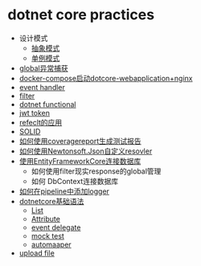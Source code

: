 # dotnet core practices
* 设计模式
  *  [抽象模式](https://github.com/Fdslk/myCoreApp/tree/master/AbstractTest)
  *  [单例模式](https://github.com/Fdslk/myCoreApp/tree/master/SingletonPattern)
* [global异常捕获](https://github.com/Fdslk/myCoreApp/tree/master/DILifeTime)
* [docker-compose启动dotcore-webapplication+nginx](https://github.com/Fdslk/myCoreApp/tree/master/Docker-Compose-Nginx-NetCore-master)
* [event handler](https://github.com/Fdslk/myCoreApp/tree/master/EventTest)
* [filter](https://github.com/Fdslk/myCoreApp/tree/master/FilterApiImplement)
* [dotnet functional](https://github.com/Fdslk/myCoreApp/tree/master/FunctionalPractice)
* [jwt token](https://github.com/Fdslk/myCoreApp/tree/master/JWTAuthentication)
* [refeclt的应用](https://github.com/Fdslk/myCoreApp/tree/master/ReflectionTest)
* [SOLID](https://github.com/Fdslk/myCoreApp/tree/master/SOLIDTEST)
* [如何使用coveragereport生成测试报告](https://github.com/Fdslk/myCoreApp/tree/master/coverage)
* [如何使用Newtonsoft.Json自定义resovler](https://github.com/Fdslk/myCoreApp/blob/master/customSerialization)
* [使用EntityFrameworkCore连接数据库](https://github.com/Fdslk/myCoreApp/tree/master/databaseConnector)
  * 如何使用filter现实response的global管理
  * 如何 DbContext连接数据库
* [如何在pipeline中添加logger](https://github.com/Fdslk/myCoreApp/tree/master/loggingTest)
* [dotnetcore基础语法](https://github.com/Fdslk/myCoreApp/tree/master/mysolution)
  * [List](https://github.com/Fdslk/myCoreApp/tree/master/mysolution/APP.TEST)
  * [Attribute](https://github.com/Fdslk/myCoreApp/tree/master/mysolution/AttributePrc)
  * [event delegate](https://github.com/Fdslk/myCoreApp/tree/master/mysolution/EventHandle)
  * [mock test](https://github.com/Fdslk/myCoreApp/blob/master/unit-testing-using-dotnet-test/PrimeService.Tests/MockOperationTest.cs)
  * [automaaper](https://github.com/Fdslk/myCoreApp/tree/master/unit-testing-using-dotnet-test/PrimeService)
* [upload file](https://github.com/Fdslk/myCoreApp/tree/master/uploadDemo)  

